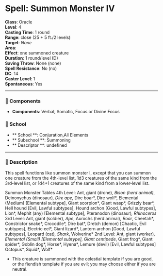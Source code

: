 
# Spell: Summon Monster IV
**Class**: Oracle  
**Level**: 4  
**Casting Time**: 1 round  
**Range**: close (25 + 5 ft./2 levels)  
**Target**: _None_  
**Area**:   
**Effect**: one summoned creature  
**Duration**: 1 round/level (D)  
**Saving Throw**: None (none)  
**Spell Resistance**: No (no)  
**DC**: 14  
**Caster Level**: 1  
**Spontaneous**: Yes

---

### 🔮 Components
- **Components**: Verbal, Somatic, Focus or Divine Focus

### 🏫 School
- ** School **: Conjuration,All Elements
- ** Subschool **: Summoning
- ** Descriptor **: undefined
---

### 📜 Description
This spell functions like summon monster I, except that you can summon one creature from the 4th-level list, 1d3 creatures of the same kind from the 3rd-level list, or 1d4+1 creatures of the same kind from a lower-level list.

Summon Monster Tables
4th Level: Ant, giant (drone)*, Bison (herd animal)*, Deinonychus (dinosaur)*, Dire ape*, Dire boar*, Dire wolf*, Elemental (Medium) [Elemental subtype], Giant scorpion*, Giant wasp*, Grizzly bear*, Hell hound [Evil, Lawful subtypes], Hound archon [Good, Lawful subtypes], Lion*, Mephit (any) [Elemental subtype], Pteranodon (dinosaur)*, Rhinoceros*
3rd Level: Ant, giant (soldier)*, Ape*, Aurochs (herd animal)*, Boar*, Cheetah*, Constrictor snake*, Crocodile*, Dire bat*, Dretch (demon) [Chaotic, Evil subtypes], Electric eel*, Giant lizard*, Lantern archon [Good, Lawful subtypes], Leopard (cat)*, Shark*, Wolverine*
2nd Level: Ant, giant (worker)*, Elemental (Small) [Elemental subtype], Giant centipede*, Giant frog*, Giant spider*, Goblin dog*, Horse*, Hyena*, Lemure (devil) [Evil, Lawful subtypes] Octopus*, Squid*, Wolf*
 * This creature is summoned with the celestial template if you are good, or the fiendish template if you are evil; you may choose either if you are neutral.
